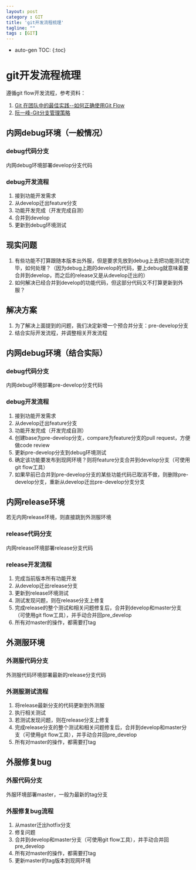 ```yaml
---
layout: post
category : GIT
title: 'git开发流程梳理'
tagline: ""
tags : [GIT]
---
```

* auto-gen TOC:
{:toc}

# git开发流程梳理
遵循git flow开发流程，参考资料：     

1. [Git 在团队中的最佳实践--如何正确使用Git Flow](http://www.cnblogs.com/cnblogsfans/p/5075073.html)   
2. [阮一峰-Git分支管理策略](http://www.ruanyifeng.com/blog/2012/07/git.html)

## 内网debug环境（一般情况）
### debug代码分支
内网debug环境部署develop分支代码 

### debug开发流程
1. 接到功能开发需求
2. 从develop迁出feature分支
3. 功能开发完成（开发完成自测）
4. 合并到develop
5. 更新到debug环境测试

## 现实问题
1. 有些功能不打算跟随本版本出外服，但是要求先放到debug上去把功能测试完毕，如何处理？（因为debug上跑的develop的代码，要上debug就意味着要合并到develop，而之后的release又是从develop迁出的）
2. 如何解决已经合并到develop的功能代码，但这部分代码又不打算更新到外服？

## 解决方案
1. 为了解决上面提到的问题，我们决定新增一个预合并分支：pre-develop分支
2. 结合实际开发流程，并调整相关开发流程


## 内网debug环境（结合实际）
### debug代码分支
内网debug环境部署pre-develop分支代码                                                                                                          

### debug开发流程
1. 接到功能开发需求
2. 从develop迁出feature分支
3. 功能开发完成（开发完成自测）
4. 创建base为pre-develop分支，compare为feature分支的pull request，方便做code review
5. 更新pre-develop分支到debug环境测试
6. 确定该功能要发布到现网环境？则将feature分支合并到develop分支（可使用git flow工具）
7. 如果早前已合并到pre-develop分支的某些功能代码已取消不做，则删除pre-develop分支，重新从develop迁出pre-develop分支分支


## 内网release环境
若无内网release环境，则直接跳到外测服环境
### release代码分支
内网release环境部署release分支代码
### release开发流程
1. 完成当前版本所有功能开发
2. 从develop迁出release分支
3. 更新到release环境测试
4. 测试发现问题，则在release分支上修复
5. 完成release的整个测试和相关问题修复后，合并到develop和master分支（可使用git flow工具），并手动合并回pre_develop
6. 所有对master的操作，都需要打tag

## 外测服环境
### 外测服代码分支
外测服代码环境部署最新的release分支代码
### 外测服测试流程
1. 将release最新分支的代码更新到外测服  
2. 执行相关测试  
3. 若测试发现问题，则在release分支上修复
4. 完成release分支的整个测试和相关问题修复后，合并到develop和master分支（可使用git flow工具），并手动合并回pre_develop
5. 所有对master的操作，都需要打tag


## 外服修复bug
### 外服代码分支
外服环境部署master，一般为最新的tag分支
### 外服修复bug流程
1. 从master迁出hotfix分支
2. 修复问题
3. 合并到develop和master分支（可使用git flow工具），并手动合并回pre_develop
4. 所有对master的操作，都需要打tag
5. 更新master的tag版本到现网环境


